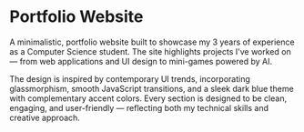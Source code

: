 
#  Portfolio Website

A minimalistic, portfolio website built to showcase my 3 years of experience as a Computer Science student. The site highlights projects I've worked on — from web applications and UI design to mini-games powered by AI.

The design is inspired by contemporary UI trends, incorporating glassmorphism, smooth JavaScript transitions, and a sleek dark blue theme with complementary accent colors. Every section is designed to be clean, engaging, and user-friendly — reflecting both my technical skills and creative approach.

